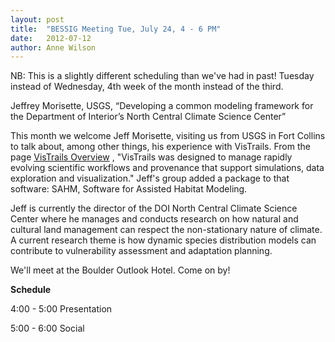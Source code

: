 ```yaml
---
layout: post
title:  "BESSIG Meeting Tue, July 24, 4 - 6 PM"
date:   2012-07-12
author: Anne Wilson
---
```

NB: This is a slightly different scheduling than we've had in past!  Tuesday instead of Wednesday, 4th week of the month instead of the third.

Jeffrey Morisette, USGS, “Developing a common modeling framework for the Department of Interior’s North Central Climate Science Center”

This month we welcome Jeff Morisette, visiting us from USGS in Fort Collins to talk about, among other things, his experience with VisTrails.  From the page [VisTrails Overview](http://www.vistrails.org/index.php/Main_Page#VisTrails_Overview) , "VisTrails was designed to manage rapidly evolving scientific workflows and provenance that support simulations, data exploration and visualization."  Jeff's group added a package to that software: SAHM, Software for Assisted Habitat Modeling.

Jeff is currently the director of the DOI North Central Climate Science Center where he manages and conducts research on how natural and cultural land management can respect the non-stationary nature of climate.  A current research theme is how dynamic species distribution models can contribute to vulnerability assessment and adaptation planning.

We'll meet at the Boulder Outlook Hotel.  Come on by!

**Schedule**

4:00 - 5:00 Presentation

5:00 - 6:00 Social